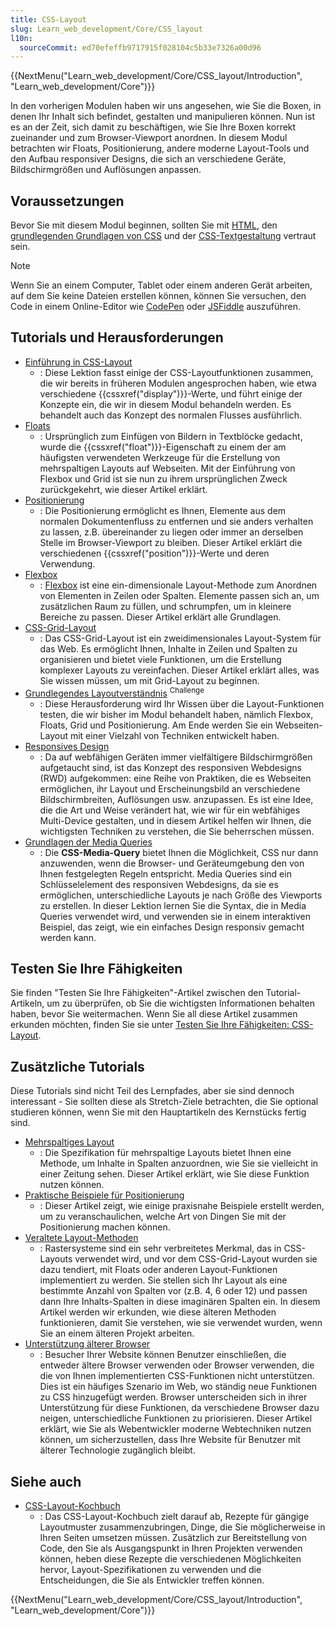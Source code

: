 ```yaml
---
title: CSS-Layout
slug: Learn_web_development/Core/CSS_layout
l10n:
  sourceCommit: ed70efeffb9717915f028104c5b33e7326a00d96
---
```


{{NextMenu("Learn_web_development/Core/CSS_layout/Introduction", "Learn_web_development/Core")}}

In den vorherigen Modulen haben wir uns angesehen, wie Sie die Boxen, in denen Ihr Inhalt sich befindet, gestalten und manipulieren können. Nun ist es an der Zeit, sich damit zu beschäftigen, wie Sie Ihre Boxen korrekt zueinander und zum Browser-Viewport anordnen. In diesem Modul betrachten wir Floats, Positionierung, andere moderne Layout-Tools und den Aufbau responsiver Designs, die sich an verschiedene Geräte, Bildschirmgrößen und Auflösungen anpassen.

## Voraussetzungen

Bevor Sie mit diesem Modul beginnen, sollten Sie mit [HTML](/de/docs/Learn_web_development/Core/Structuring_content), den [grundlegenden Grundlagen von CSS](/de/docs/Learn_web_development/Core/Styling_basics) und der [CSS-Textgestaltung](/de/docs/Learn_web_development/Core/Text_styling) vertraut sein.

> [!NOTE]
> Wenn Sie an einem Computer, Tablet oder einem anderen Gerät arbeiten, auf dem Sie keine Dateien erstellen können, können Sie versuchen, den Code in einem Online-Editor wie [CodePen](https://codepen.io/) oder [JSFiddle](https://jsfiddle.net/) auszuführen.

## Tutorials und Herausforderungen

- [Einführung in CSS-Layout](/de/docs/Learn_web_development/Core/CSS_layout/Introduction)
  - : Diese Lektion fasst einige der CSS-Layoutfunktionen zusammen, die wir bereits in früheren Modulen angesprochen haben, wie etwa verschiedene {{cssxref("display")}}-Werte, und führt einige der Konzepte ein, die wir in diesem Modul behandeln werden. Es behandelt auch das Konzept des normalen Flusses ausführlich.
- [Floats](/de/docs/Learn_web_development/Core/CSS_layout/Floats)
  - : Ursprünglich zum Einfügen von Bildern in Textblöcke gedacht, wurde die {{cssxref("float")}}-Eigenschaft zu einem der am häufigsten verwendeten Werkzeuge für die Erstellung von mehrspaltigen Layouts auf Webseiten. Mit der Einführung von Flexbox und Grid ist sie nun zu ihrem ursprünglichen Zweck zurückgekehrt, wie dieser Artikel erklärt.
- [Positionierung](/de/docs/Learn_web_development/Core/CSS_layout/Positioning)
  - : Die Positionierung ermöglicht es Ihnen, Elemente aus dem normalen Dokumentenfluss zu entfernen und sie anders verhalten zu lassen, z.B. übereinander zu liegen oder immer an derselben Stelle im Browser-Viewport zu bleiben. Dieser Artikel erklärt die verschiedenen {{cssxref("position")}}-Werte und deren Verwendung.
- [Flexbox](/de/docs/Learn_web_development/Core/CSS_layout/Flexbox)
  - : [Flexbox](/de/docs/Web/CSS/CSS_flexible_box_layout/Typical_use_cases_of_flexbox) ist eine ein-dimensionale Layout-Methode zum Anordnen von Elementen in Zeilen oder Spalten. Elemente passen sich an, um zusätzlichen Raum zu füllen, und schrumpfen, um in kleinere Bereiche zu passen. Dieser Artikel erklärt alle Grundlagen.
- [CSS-Grid-Layout](/de/docs/Learn_web_development/Core/CSS_layout/Grids)
  - : Das CSS-Grid-Layout ist ein zweidimensionales Layout-System für das Web. Es ermöglicht Ihnen, Inhalte in Zeilen und Spalten zu organisieren und bietet viele Funktionen, um die Erstellung komplexer Layouts zu vereinfachen. Dieser Artikel erklärt alles, was Sie wissen müssen, um mit Grid-Layout zu beginnen.
- [Grundlegendes Layoutverständnis](/de/docs/Learn_web_development/Core/CSS_layout/Fundamental_Layout_Comprehension) <sup>Challenge</sup>
  - : Diese Herausforderung wird Ihr Wissen über die Layout-Funktionen testen, die wir bisher im Modul behandelt haben, nämlich Flexbox, Floats, Grid und Positionierung. Am Ende werden Sie ein Webseiten-Layout mit einer Vielzahl von Techniken entwickelt haben.
- [Responsives Design](/de/docs/Learn_web_development/Core/CSS_layout/Responsive_Design)
  - : Da auf webfähigen Geräten immer vielfältigere Bildschirmgrößen aufgetaucht sind, ist das Konzept des responsiven Webdesigns (RWD) aufgekommen: eine Reihe von Praktiken, die es Webseiten ermöglichen, ihr Layout und Erscheinungsbild an verschiedene Bildschirmbreiten, Auflösungen usw. anzupassen. Es ist eine Idee, die die Art und Weise verändert hat, wie wir für ein webfähiges Multi-Device gestalten, und in diesem Artikel helfen wir Ihnen, die wichtigsten Techniken zu verstehen, die Sie beherrschen müssen.
- [Grundlagen der Media Queries](/de/docs/Learn_web_development/Core/CSS_layout/Media_queries)
  - : Die **CSS-Media-Query** bietet Ihnen die Möglichkeit, CSS nur dann anzuwenden, wenn die Browser- und Geräteumgebung den von Ihnen festgelegten Regeln entspricht. Media Queries sind ein Schlüsselelement des responsiven Webdesigns, da sie es ermöglichen, unterschiedliche Layouts je nach Größe des Viewports zu erstellen. In dieser Lektion lernen Sie die Syntax, die in Media Queries verwendet wird, und verwenden sie in einem interaktiven Beispiel, das zeigt, wie ein einfaches Design responsiv gemacht werden kann.

## Testen Sie Ihre Fähigkeiten

Sie finden "Testen Sie Ihre Fähigkeiten"-Artikel zwischen den Tutorial-Artikeln, um zu überprüfen, ob Sie die wichtigsten Informationen behalten haben, bevor Sie weitermachen. Wenn Sie all diese Artikel zusammen erkunden möchten, finden Sie sie unter [Testen Sie Ihre Fähigkeiten: CSS-Layout](/de/docs/Learn_web_development/Core/CSS_layout/Test_your_skills).

## Zusätzliche Tutorials

Diese Tutorials sind nicht Teil des Lernpfades, aber sie sind dennoch interessant - Sie sollten diese als Stretch-Ziele betrachten, die Sie optional studieren können, wenn Sie mit den Hauptartikeln des Kernstücks fertig sind.

- [Mehrspaltiges Layout](/de/docs/Learn_web_development/Core/CSS_layout/Multiple-column_Layout)
  - : Die Spezifikation für mehrspaltige Layouts bietet Ihnen eine Methode, um Inhalte in Spalten anzuordnen, wie Sie sie vielleicht in einer Zeitung sehen. Dieser Artikel erklärt, wie Sie diese Funktion nutzen können.
- [Praktische Beispiele für Positionierung](/de/docs/Learn_web_development/Core/CSS_layout/Practical_positioning_examples)
  - : Dieser Artikel zeigt, wie einige praxisnahe Beispiele erstellt werden, um zu veranschaulichen, welche Art von Dingen Sie mit der Positionierung machen können.
- [Veraltete Layout-Methoden](/de/docs/Learn_web_development/Core/CSS_layout/Legacy_Layout_Methods)
  - : Rastersysteme sind ein sehr verbreitetes Merkmal, das in CSS-Layouts verwendet wird, und vor dem CSS-Grid-Layout wurden sie dazu tendiert, mit Floats oder anderen Layout-Funktionen implementiert zu werden. Sie stellen sich Ihr Layout als eine bestimmte Anzahl von Spalten vor (z.B. 4, 6 oder 12) und passen dann Ihre Inhalts-Spalten in diese imaginären Spalten ein. In diesem Artikel werden wir erkunden, wie diese älteren Methoden funktionieren, damit Sie verstehen, wie sie verwendet wurden, wenn Sie an einem älteren Projekt arbeiten.
- [Unterstützung älterer Browser](/de/docs/Learn_web_development/Core/CSS_layout/Supporting_Older_Browsers)
  - : Besucher Ihrer Website können Benutzer einschließen, die entweder ältere Browser verwenden oder Browser verwenden, die die von Ihnen implementierten CSS-Funktionen nicht unterstützen. Dies ist ein häufiges Szenario im Web, wo ständig neue Funktionen zu CSS hinzugefügt werden. Browser unterscheiden sich in ihrer Unterstützung für diese Funktionen, da verschiedene Browser dazu neigen, unterschiedliche Funktionen zu priorisieren. Dieser Artikel erklärt, wie Sie als Webentwickler moderne Webtechniken nutzen können, um sicherzustellen, dass Ihre Website für Benutzer mit älterer Technologie zugänglich bleibt.

## Siehe auch

- [CSS-Layout-Kochbuch](/de/docs/Web/CSS/Layout_cookbook)
  - : Das CSS-Layout-Kochbuch zielt darauf ab, Rezepte für gängige Layoutmuster zusammenzubringen, Dinge, die Sie möglicherweise in Ihren Seiten umsetzen müssen. Zusätzlich zur Bereitstellung von Code, den Sie als Ausgangspunkt in Ihren Projekten verwenden können, heben diese Rezepte die verschiedenen Möglichkeiten hervor, Layout-Spezifikationen zu verwenden und die Entscheidungen, die Sie als Entwickler treffen können.

{{NextMenu("Learn_web_development/Core/CSS_layout/Introduction", "Learn_web_development/Core")}}
